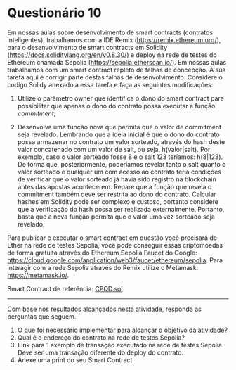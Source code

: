 # Questionário 10

Em nossas aulas sobre desenvolvimento de smart contracts (contratos inteligentes), trabalhamos com a IDE Remix (<https://remix.ethereum.org/>), para o desenvolvimento de smart contracts em Solidity (<https://docs.soliditylang.org/en/v0.8.30/>) e deploy na rede de testes do Ethereum chamada Sepolia (<https://sepolia.etherscan.io/>). Em nossas aulas trabalhamos com um smart contract repleto de falhas de concepção. A sua tarefa aqui é corrigir parte destas falhas de desenvolvimento. Considere o código Solidy anexado a essa tarefa e faça as seguintes modificações:

1. Utilize o parâmetro owner que identifica o dono do smart contract para possibilitar que apenas o dono do contrato possa executar a função *commitment*;

2. Desenvolva uma função nova que permita que o valor de commitment seja revelado. Lembrando que a ideia inicial é que o dono do contrato possa armazenar no contrato um valor sorteado, através do hash deste valor concatenado com um valor de salt, ou seja, h(valor|salt). Por exemplo, caso o valor sorteado fosse 8 e o salt 123 teríamos: h(8|123). De forma que, posteriormente, poderíamos revelar tanto o salt quanto o valor sorteado e qualquer um com acesso ao contrato teria condições de verificar que o valor sorteado já havia sido registro na blockchain antes das apostas acontecerem. Repare que a função que revela o commitment também deve ser restrita ao dono do contrato. Calcular hashes em Solidity pode ser complexo e custoso, portanto considere que a verificação do hash possa ser realizada externalmente. Portanto, basta que a nova função permita que o valor uma vez sorteado seja revelado.

Para publicar e executar o smart contract em questão você precisará de Ether na rede de testes Sepolia, você pode conseguir essas criptomoedas de forma gratuita através do Ethereum Sepolia Faucet do Google: <https://cloud.google.com/application/web3/faucet/ethereum/sepolia>. Para interagir com a rede Sepolia através do Remix utilize o Metamask: <https://metamask.io/>.

Smart Contract de referência: [CPQD.sol](./CPQD.sol)

------------------------------------------------------------------------------------------------------------------------

Com base nos resultados alcançados nesta atividade, responda as perguntas que seguem.

1. O que foi necessário implementar para alcançar o objetivo da atividade?
2. Qual é o endereço do contrato na rede de testes Sepolia?
3. Link para 1 exemplo de transação executado na rede de testes Sepolia. Deve ser uma transação diferente do deploy do contrato.
4. Anexe uma print do seu Smart Contract.
